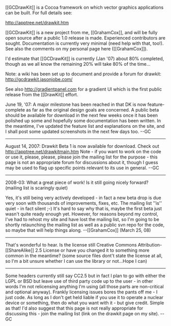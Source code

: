 [[GCDrawKit]] is a Cocoa framework on which vector graphics applications can be built. For full details see:

http://apptree.net/drawkit.htm

[[GCDrawKit]] is a new project from me, [[GrahamCox]], and will be fully open source after a public 1.0 release is made. Experienced contributors are sought. Documentation is currently very minimal (need help with that, too!). See also the comments on my personal page here ([[GrahamCox]]).

I'd estimate that [[GCDrawKit]] is currently (Jan '07) about 80% completed, though as we all know the remaining 20% will take 80% of the time...

Note: a wiki has been set up to document and provide a forum for drawkit: http://gcdrawkit.jasonjobe.com/

See also http://gradientpanel.com for a gradient UI which is the first public release from the [[DrawKit]] effort.

June 19, '07: A major milestone has been reached in that DK is now feature-complete as far as the original design goals are concerned. A public beta should be available for download in the next few weeks once it has been polished up some and hopefully some documentation has been written. In the meantime, I've updated the feature list and explanations on the site, and I shall post some updated screenshots in the next few days too. --GC

----

August 14, 2007: Drawkit Beta 1 is now available for download. Check out http://apptree.net/drawkitmain.htm Note - if you want to work on the code or use it, please, please, please join the mailing list for the purpose - this page is not an appropriate forum for discussions about it, though I guess may be used to flag up specific points relevant to its use in general. --GC

----

2008-03: What a great piece of work! Is it still going nicely forward? (mailing list is scaringly quiet)

Yes, it's still being very actively developed - in fact a new beta drop is due very soon with thousands of improvements, fixes, etc. The mailing list ''is'' quiet - in fact silent ;-) It's hard to say why that is, maybe the first beta just wasn't quite ready enough yet. However, for reasons beyond my control, I've had to rehost my site and have lost the mailing list, so I'm going to be shortly relaunching the mailing list as well as a public svn repo for the code, so maybe that will help things along. --[[GrahamCox]] (March 25, 08)

----
That's wonderful to hear. Is the license still Creative Commons Attribution-[[ShareAlike]] 2.5 License or have you changed it to something more common in the meantime?  (some source files dont't state the license at all, so I'm a bit unsure whether I can use the library or not...Hope I can)

----
Some headers currently still say CC2.5 but in fact I plan to go with either the LGPL or BSD but leave use of third party code up to the user - in other words I'm not relicensing anything I'm using (all those parts are non-critical and optional anyway). Frankly licensing issues bores the pants off me - I just code. As long as I don't get held liable if you use it to operate a nuclear device or something, then do what you want with it - but give credit. Simple as that! I'd also suggest that this page is not really appropriate for discussing this - join the mailing list (link on the drawkit page on my site). --GC